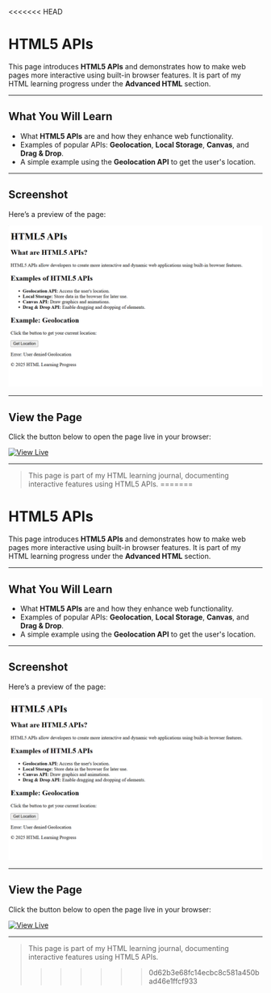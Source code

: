 <<<<<<< HEAD
# HTML5 APIs

This page introduces **HTML5 APIs** and demonstrates how to make web pages more interactive using built-in browser features. It is part of my HTML learning progress under the **Advanced HTML** section.  

---

## What You Will Learn

- What **HTML5 APIs** are and how they enhance web functionality.  
- Examples of popular APIs: **Geolocation**, **Local Storage**, **Canvas**, and **Drag & Drop**.  
- A simple example using the **Geolocation API** to get the user's location.  

---

## Screenshot

Here’s a preview of the page:

![HTML5 APIs Screenshot](screenshot.png)

---

## View the Page

Click the button below to open the page live in your browser:

[![View Live](https://img.shields.io/badge/View%20Code-Live-brightgreen)](https://saintsamuelle.github.io/FRONTEND-LEARNING-PROGRESS/HTML/Html5-apis/html5-apis.html)

---

> This page is part of my HTML learning journal, documenting interactive features using HTML5 APIs.
=======
# HTML5 APIs

This page introduces **HTML5 APIs** and demonstrates how to make web pages more interactive using built-in browser features. It is part of my HTML learning progress under the **Advanced HTML** section.  

---

## What You Will Learn

- What **HTML5 APIs** are and how they enhance web functionality.  
- Examples of popular APIs: **Geolocation**, **Local Storage**, **Canvas**, and **Drag & Drop**.  
- A simple example using the **Geolocation API** to get the user's location.  

---

## Screenshot

Here’s a preview of the page:

![HTML5 APIs Screenshot](screenshot.png)

---

## View the Page

Click the button below to open the page live in your browser:

[![View Live](https://img.shields.io/badge/View%20Code-Live-brightgreen)](https://saintsamuelle.github.io/FRONTEND-LEARNING-PROGRESS/HTML/Html5-apis/html5-apis.html)

---

> This page is part of my HTML learning journal, documenting interactive features using HTML5 APIs.
>>>>>>> 0d62b3e68fc14ecbc8c581a450bad46e1ffcf933
